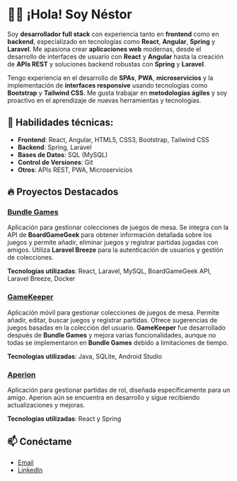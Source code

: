 # 👨‍💻 ¡Hola! Soy Néstor

Soy **desarrollador full stack** con experiencia tanto en **frontend** como en **backend**, especializado en tecnologías como **React**, **Angular**, **Spring** y **Laravel**. Me apasiona crear **aplicaciones web** modernas, desde el desarrollo de interfaces de usuario con **React** y **Angular** hasta la creación de **APIs REST** y soluciones backend robustas con **Spring** y **Laravel**.

Tengo experiencia en el desarrollo de **SPAs**, **PWA**, **microservicios** y la implementación de **interfaces responsive** usando tecnologías como **Bootstrap** y **Tailwind CSS**. Me gusta trabajar en **metodologías ágiles** y soy proactivo en el aprendizaje de nuevas herramientas y tecnologías.

## 🔧 Habilidades técnicas:

- **Frontend**: React, Angular, HTML5, CSS3, Bootstrap, Tailwind CSS
- **Backend**: Spring, Laravel
- **Bases de Datos**: SQL (MySQL)
- **Control de Versiones**: Git
- **Otros**: APIs REST, PWA, Microservicios
## 🔥 Proyectos Destacados

### [Bundle Games](https://github.com/nestor115/bundlegames)
Aplicación para gestionar colecciones de juegos de mesa. Se integra con la API de **BoardGameGeek** para obtener información detallada sobre los juegos y permite añadir, eliminar juegos y registrar partidas jugadas con amigos. Utiliza **Laravel Breeze** para la autenticación de usuarios y gestión de colecciones.

**Tecnologías utilizadas**: React, Laravel, MySQL, BoardGameGeek API, Laravel Breeze, Docker

### [GameKeeper](https://github.com/nestor115/gamekeeper)
Aplicación móvil para gestionar colecciones de juegos de mesa. Permite añadir, editar, buscar juegos y registrar partidas. Ofrece sugerencias de juegos basadas en la colección del usuario. **GameKeeper** fue desarrollado después de **Bundle Games** y mejora varias funcionalidades, aunque no todas se implementaron en **Bundle Games** debido a limitaciones de tiempo.

**Tecnologías utilizadas**: Java, SQLite, Android Studio

### [Aperion](https://github.com/nestor115/aperion)
Aplicación para gestionar partidas de rol, diseñada específicamente para un amigo. Aperion aún se encuentra en desarrollo y sigue recibiendo actualizaciones y mejoras.

**Tecnologías utilizadas**: React y Spring


## 📫 Conéctame
- [Email](nestorn1515@gmail.com)
- [LinkedIn](https://www.linkedin.com/in/nestor-de-frutos-alonso/)
